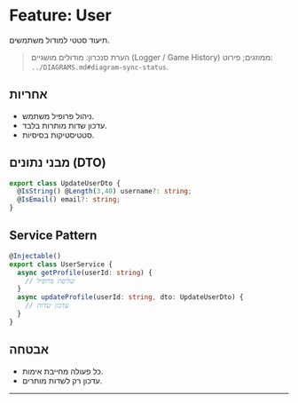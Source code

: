 # Feature: User

תיעוד סטטי למודול משתמשים.

> הערת סנכרון: מודולים מושגיים (Logger / Game History) ממוזגים; פירוט: `../DIAGRAMS.md#diagram-sync-status`.

## אחריות
- ניהול פרופיל משתמש.
- עדכון שדות מותרות בלבד.
- סטטיסטיקות בסיסיות.

## מבני נתונים (DTO)
```typescript
export class UpdateUserDto {
  @IsString() @Length(3,40) username?: string;
  @IsEmail() email?: string;
}
```

## Service Pattern
```typescript
@Injectable()
export class UserService {
  async getProfile(userId: string) {
    // שליפת פרופיל
  }
  async updateProfile(userId: string, dto: UpdateUserDto) {
    // עדכון שדות
  }
}
```

## אבטחה
- כל פעולה מחייבת אימות.
- עדכון רק לשדות מותרים.

---
 

